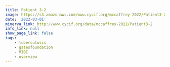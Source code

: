 ```yaml
---
title: Patient 3-2
image: https://s3.amazonaws.com/www.cycif.org/mccaffrey-2022/Patient3-2/thumbnail--default.jpg
date: '2022-03-01'
minerva_link: http://www.cycif.org/data/mccaffrey-2022/Patient3-2
info_link: null
show_page_link: false
tags:
    - tuberculosis
    - gatesfoundation
    - MIBI
    - overview
---
```

